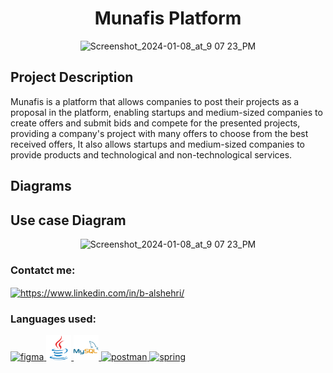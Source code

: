 <h1 align="center">Munafis Platform</h1>
<div align="center"> 
<img  width="412" alt="Screenshot_2024-01-08_at_9 07 23_PM" src="https://github.com/vk1ll3r/Munafis-Platform/assets/148685831/a83e95dc-eebd-453c-a171-cacd57a48f46">
</div>
  
<h2 align="left">Project Description</h2>
Munafis is a platform that allows companies to post their projects as a proposal in the platform, enabling startups and medium-sized companies to create offers and submit bids and compete for the presented projects, providing a company's project with many offers to choose from the best received offers, It also allows startups and medium-sized companies to provide products and technological and non-technological services. 


<h2 align="left">Diagrams</h2>
<h2 align="left">Use case Diagram</h2>
<div align="center"> 
<img  width="412" alt="Screenshot_2024-01-08_at_9 07 23_PM" src="https://github.com/vk1ll3r/Munafis-Platform/assets/148685831/87261bd1-6d40-4b86-8db5-05804db8e88d">
</div>






<h3 align="left">Contatct me:</h3>
<p align="left">
<a href="https://www.linkedin.com/in/b-alshehri/" target="blank"><img align="center" src="https://raw.githubusercontent.com/rahuldkjain/github-profile-readme-generator/master/src/images/icons/Social/linked-in-alt.svg" alt="https://www.linkedin.com/in/b-alshehri/" height="30" width="40" /></a>
</p>
  
<h3 align="left">Languages used:</h3>
<p align="left"> <a href="https://www.figma.com/" target="_blank" rel="noreferrer"> <img src="https://www.vectorlogo.zone/logos/figma/figma-icon.svg" alt="figma" width="40" height="40"/> </a> <a href="https://www.java.com" target="_blank" rel="noreferrer"> <img src="https://raw.githubusercontent.com/devicons/devicon/master/icons/java/java-original.svg" alt="java" width="40" height="40"/> </a> <a href="https://www.mysql.com/" target="_blank" rel="noreferrer"> <img src="https://raw.githubusercontent.com/devicons/devicon/master/icons/mysql/mysql-original-wordmark.svg" alt="mysql" width="40" height="40"/> </a> <a href="https://postman.com" target="_blank" rel="noreferrer"> <img src="https://www.vectorlogo.zone/logos/getpostman/getpostman-icon.svg" alt="postman" width="40" height="40"/> </a> <a href="https://spring.io/" target="_blank" rel="noreferrer"> <img src="https://www.vectorlogo.zone/logos/springio/springio-icon.svg" alt="spring" width="40" height="40"/> </a> </p>
